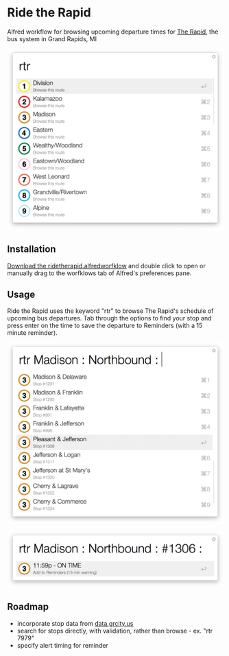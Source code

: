 # Ride the Rapid

Alfred workflow for browsing upcoming departure times for [The Rapid](https://www.ridetherapid.org/ "The Rapid"), the bus system in Grand Rapids, MI

![Main menu](doc/screenshot-1.png?raw=true)


Installation
------------
[Download the ridetherapid.alfredworfklow](https://github.com/mixedfeelings/ridetherapid/blob/master/workflow/ridetherapid.alfredworkflow?raw=true "download") and double click to open or manually drag to the worfklows tab of Alfred's preferences pane.

Usage
------------
Ride the Rapid uses the keyword "rtr" to browse The Rapid's schedule of upcoming bus departures. Tab through the options to find your stop and press enter on the time to save the departure to Reminders (with a 15 minute reminder). 


![Main menu](doc/screenshot-2.png?raw=true)

![Main menu](doc/screenshot-3.png?raw=true)


Roadmap
------------
* incorporate stop data from [data.grcity.us](http://data.grcity.us/dataset?q=gtfs "data")
* search for stops directly, with validation, rather than browse - ex. "rtr 7979"
* specify alert timing for reminder